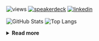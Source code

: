 ![views](https://komarev.com/ghpvc/?username=chck&color=blueviolet)
[![speakerdeck](https://img.shields.io/badge/Speaker_Deck-chck-8a2be2?style=flat-square&logo=speaker-deck)](https://speakerdeck.com/chck)
[![linkedin](https://img.shields.io/badge/LinkedIn-chck-8a2be2?style=flat-square&logo=linkedin)](https://www.linkedin.com/in/chck/)

<p align="left"> 
  <img alt="GitHub Stats" align="center" height="150" src="https://github-readme-stats-nine-umber-51.vercel.app/api?username=chck&count_private=true&show_icons=true&hide_title=true&theme=buefy" />
  <img alt="Top Langs" align="center" height="150" src="https://github-readme-stats-nine-umber-51.vercel.app/api/top-langs/?username=chck&layout=compact&count_private=true&show_icons=true&hide_title=true&theme=buefy" />
</p>

<details>
  <summary><b>Read more</b></summary>
  <br>

  <!--START_SECTION:waka-->
**🐱 My GitHub Data** 

> 📦 78.1 kB Used in GitHub's Storage 
 > 
> 💼 Opted to Hire
 > 
> 📜 134 Public Repositories 
 > 
> 🔑 20 Private Repositories 
 > 
**I'm a Night 🦉** 

```text
🌞 Morning                821 commits         ███░░░░░░░░░░░░░░░░░░░░░░   13.25 % 
🌆 Daytime                1982 commits        ████████░░░░░░░░░░░░░░░░░   31.98 % 
🌃 Evening                1772 commits        ███████░░░░░░░░░░░░░░░░░░   28.59 % 
🌙 Night                  1623 commits        ███████░░░░░░░░░░░░░░░░░░   26.19 % 
```
📅 **I'm Most Productive on Thursday** 

```text
Monday                   1233 commits        █████░░░░░░░░░░░░░░░░░░░░   19.89 % 
Tuesday                  989 commits         ████░░░░░░░░░░░░░░░░░░░░░   15.96 % 
Wednesday                1032 commits        ████░░░░░░░░░░░░░░░░░░░░░   16.65 % 
Thursday                 1420 commits        ██████░░░░░░░░░░░░░░░░░░░   22.91 % 
Friday                   640 commits         ███░░░░░░░░░░░░░░░░░░░░░░   10.33 % 
Saturday                 347 commits         █░░░░░░░░░░░░░░░░░░░░░░░░   05.60 % 
Sunday                   537 commits         ██░░░░░░░░░░░░░░░░░░░░░░░   08.66 % 
```


📊 **This Week I Spent My Time On** 

```text
💬 Programming Languages: 
Other                    33 hrs 20 mins      ███████████████████████░░   92.02 % 
Terraform                1 hr 1 min          █░░░░░░░░░░░░░░░░░░░░░░░░   02.83 % 
Markdown                 31 mins             ░░░░░░░░░░░░░░░░░░░░░░░░░   01.43 % 
INI                      21 mins             ░░░░░░░░░░░░░░░░░░░░░░░░░   00.97 % 
TypeScript               13 mins             ░░░░░░░░░░░░░░░░░░░░░░░░░   00.62 % 

🔥 Editors: 
Chrome                   33 hrs 19 mins      ███████████████████████░░   91.95 % 
PyCharm                  1 hr                █░░░░░░░░░░░░░░░░░░░░░░░░   02.79 % 
VS Code                  59 mins             █░░░░░░░░░░░░░░░░░░░░░░░░   02.72 % 
Neovim                   41 mins             ░░░░░░░░░░░░░░░░░░░░░░░░░   01.91 % 
WebStorm                 13 mins             ░░░░░░░░░░░░░░░░░░░░░░░░░   00.62 % 
```

**I Mostly Code in Python** 

```text
Python                   43 repos            █████████░░░░░░░░░░░░░░░░   34.13 % 
Jupyter Notebook         18 repos            ████░░░░░░░░░░░░░░░░░░░░░   14.29 % 
Rust                     7 repos             █░░░░░░░░░░░░░░░░░░░░░░░░   05.56 % 
TypeScript               4 repos             █░░░░░░░░░░░░░░░░░░░░░░░░   03.17 % 
Astro                    1 repo              ░░░░░░░░░░░░░░░░░░░░░░░░░   00.79 % 
```



**Timeline**

![Lines of Code chart](https://raw.githubusercontent.com/chck/chck/main/assets/bar_graph.png)


 Last Updated on 2024-03-30 01:18 UTC
<!--END_SECTION:waka-->
</details>

